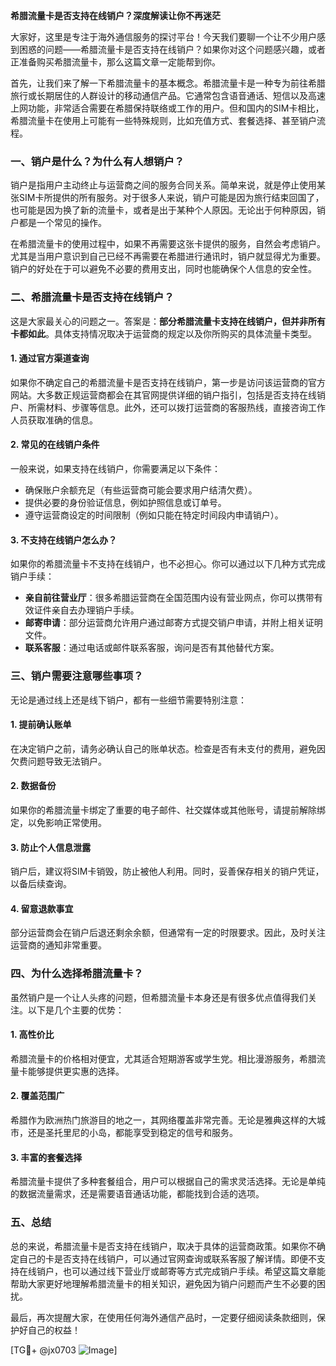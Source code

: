 **希腊流量卡是否支持在线销户？深度解读让你不再迷茫**

大家好，这里是专注于海外通信服务的探讨平台！今天我们要聊一个让不少用户感到困惑的问题——希腊流量卡是否支持在线销户？如果你对这个问题感兴趣，或者正准备购买希腊流量卡，那么这篇文章一定能帮到你。

首先，让我们来了解一下希腊流量卡的基本概念。希腊流量卡是一种专为前往希腊旅行或长期居住的人群设计的移动通信产品。它通常包含语音通话、短信以及高速上网功能，非常适合需要在希腊保持联络或工作的用户。但和国内的SIM卡相比，希腊流量卡在使用上可能有一些特殊规则，比如充值方式、套餐选择、甚至销户流程。

### **一、销户是什么？为什么有人想销户？**

销户是指用户主动终止与运营商之间的服务合同关系。简单来说，就是停止使用某张SIM卡所提供的所有服务。对于很多人来说，销户可能是因为旅行结束回国了，也可能是因为换了新的流量卡，或者是出于某种个人原因。无论出于何种原因，销户都是一个常见的操作。

在希腊流量卡的使用过程中，如果不再需要这张卡提供的服务，自然会考虑销户。尤其是当用户意识到自己已经不再需要在希腊进行通讯时，销户就显得尤为重要。销户的好处在于可以避免不必要的费用支出，同时也能确保个人信息的安全性。

### **二、希腊流量卡是否支持在线销户？**

这是大家最关心的问题之一。答案是：**部分希腊流量卡支持在线销户，但并非所有卡都如此**。具体支持情况取决于运营商的规定以及你所购买的具体流量卡类型。

#### **1. 通过官方渠道查询**
如果你不确定自己的希腊流量卡是否支持在线销户，第一步是访问该运营商的官方网站。大多数正规运营商都会在其官网提供详细的销户指引，包括是否支持在线销户、所需材料、步骤等信息。此外，还可以拨打运营商的客服热线，直接咨询工作人员获取准确的信息。

#### **2. 常见的在线销户条件**
一般来说，如果支持在线销户，你需要满足以下条件：
- 确保账户余额充足（有些运营商可能会要求用户结清欠费）。
- 提供必要的身份验证信息，例如护照信息或订单号。
- 遵守运营商设定的时间限制（例如只能在特定时间段内申请销户）。

#### **3. 不支持在线销户怎么办？**
如果你的希腊流量卡不支持在线销户，也不必担心。你可以通过以下几种方式完成销户手续：
- **亲自前往营业厅**：很多希腊运营商在全国范围内设有营业网点，你可以携带有效证件亲自去办理销户手续。
- **邮寄申请**：部分运营商允许用户通过邮寄方式提交销户申请，并附上相关证明文件。
- **联系客服**：通过电话或邮件联系客服，询问是否有其他替代方案。

### **三、销户需要注意哪些事项？**

无论是通过线上还是线下销户，都有一些细节需要特别注意：

#### **1. 提前确认账单**
在决定销户之前，请务必确认自己的账单状态。检查是否有未支付的费用，避免因欠费问题导致无法销户。

#### **2. 数据备份**
如果你的希腊流量卡绑定了重要的电子邮件、社交媒体或其他账号，请提前解除绑定，以免影响正常使用。

#### **3. 防止个人信息泄露**
销户后，建议将SIM卡销毁，防止被他人利用。同时，妥善保存相关的销户凭证，以备后续查询。

#### **4. 留意退款事宜**
部分运营商会在销户后退还剩余余额，但通常有一定的时限要求。因此，及时关注运营商的通知非常重要。

### **四、为什么选择希腊流量卡？**

虽然销户是一个让人头疼的问题，但希腊流量卡本身还是有很多优点值得我们关注。以下是几个主要的优势：

#### **1. 高性价比**
希腊流量卡的价格相对便宜，尤其适合短期游客或学生党。相比漫游服务，希腊流量卡能够提供更实惠的选择。

#### **2. 覆盖范围广**
希腊作为欧洲热门旅游目的地之一，其网络覆盖非常完善。无论是雅典这样的大城市，还是圣托里尼的小岛，都能享受到稳定的信号和服务。

#### **3. 丰富的套餐选择**
希腊流量卡提供了多种套餐组合，用户可以根据自己的需求灵活选择。无论是单纯的数据流量需求，还是需要语音通话功能，都能找到合适的选项。

### **五、总结**

总的来说，希腊流量卡是否支持在线销户，取决于具体的运营商政策。如果你不确定自己的卡是否支持在线销户，可以通过官网查询或联系客服了解详情。即便不支持在线销户，也可以通过线下营业厅或邮寄等方式完成销户手续。希望这篇文章能帮助大家更好地理解希腊流量卡的相关知识，避免因为销户问题而产生不必要的困扰。

最后，再次提醒大家，在使用任何海外通信产品时，一定要仔细阅读条款细则，保护好自己的权益！

[TG💪+ @jx0703 ![Image](https://github.com/user-attachments/assets/dbca1d08-cadb-493c-b0ec-ad6f7a83f270)]